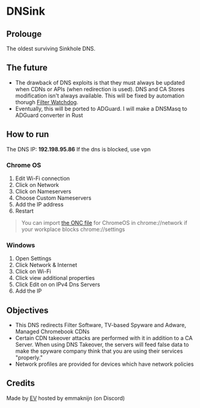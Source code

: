 # DNSink

## Prolouge

The oldest surviving Sinkhole DNS.

## The future

- The drawback of DNS exploits is that they must always be updated when CDNs or APIs (when redirection is used). DNS and CA Stores modification isn't always available. This will be fixed by automation thorugh [Filter Watchdog](https://github.com/VyperGroup/FilterWatchdog).
- Eventually, this will be ported to ADGuard. I will make a DNSMasq to ADGuard converter in Rust

## How to run

The DNS IP: **192.198.95.86**
If the dns is blocked, use vpn

### Chrome OS

1. Edit Wi-Fi connection
2. Click on Network
3. Click on Nameservers
4. Choose Custom Nameservers
5. Add the IP address
6. Restart

> You can import [the ONC file](./userConfs/DNSink.onc) for ChromeOS in chrome://network if your workplace blocks chrome://settings

### Windows

1. Open Settings
2. Click Network & Internet
3. Click on Wi-Fi
4. Click view additional properties
5. Click Edit on on IPv4 Dns Servers
6. Add the IP

## Objectives

- This DNS redirects Filter Software, TV-based Spyware and Adware, Managed Chromebook CDNs
- Certain CDN takeover attacks are performed with it in addition to a CA Server. When using DNS Takeover, the servers will feed false data to make the spyware company think that you are using their services "properly."
- Network profiles are provided for devices which have network policies

## Credits

Made by [EV](https://github.com/MovByte) hosted by emmaknijn (on Discord)
